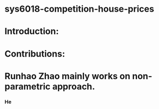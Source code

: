 # sys6018-competition-house-prices

# Introduction:
# 


# Contributions:
# Runhao Zhao mainly works on non-parametric approach. 
### He
